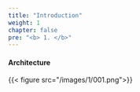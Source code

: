 ```yaml
---
title: "Introduction"
weight: 1
chapter: false
pre: "<b> 1. </b>"
---
```


#### Architecture
{{< figure src="/images/1/001.png">}}

